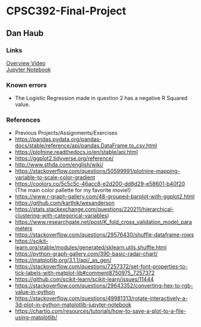 # CPSC392-Final-Project

## Dan Haub

### Links

[Overview Video](https://www.youtube.com/watch?v=pqYxKSnv_1A&feature=youtu.be&ab_channel=DanHaub)
<br>
[Jupyter Notebook](https://github.com/danshaub/CPSC392-Final-Project/blob/main/Notebooks/Dan-FP.ipynb)

### Known errors

-   The Logistic Regression made in question 2 has a negative R Squared value.

### References

-   Previous Projects/Assignments/Exercises
-   https://pandas.pydata.org/pandas-docs/stable/reference/api/pandas.DataFrame.to_csv.html
-   https://plotnine.readthedocs.io/en/stable/api.html
-   https://ggplot2.tidyverse.org/reference/
-   http://www.sthda.com/english/wiki/
-   https://stackoverflow.com/questions/50599991/plotnine-mapping-variable-to-scale-color-gradient
-   https://coolors.co/5c5c5c-46acc8-e2d200-dd8d29-e58601-b40f20 (The main color pallette for my favorite movie!)
-   https://www.r-graph-gallery.com/48-grouped-barplot-with-ggplot2.html
-   https://github.com/karthik/wesanderson
-   https://stats.stackexchange.com/questions/220211/hierarchical-clustering-with-categorical-variables)
-   https://www.researchgate.net/post/K_fold_cross_validation_model_parameters
-   https://stackoverflow.com/questions/29576430/shuffle-dataframe-rows
-   https://scikit-learn.org/stable/modules/generated/sklearn.utils.shuffle.html
-   https://python-graph-gallery.com/390-basic-radar-chart/
-   https://matplotlib.org/3.1.1/api/_as_gen/
-   https://stackoverflow.com/questions/7257372/set-font-properties-to-tick-labels-with-matplot-lib#comment8750975_7257372
-   https://github.com/scikit-learn/scikit-learn/issues/11444
-   https://stackoverflow.com/questions/29643352/converting-hex-to-rgb-value-in-python
-   https://stackoverflow.com/questions/49981313/rotate-interactively-a-3d-plot-in-python-matplotlib-jupyter-notebook
-   https://chartio.com/resources/tutorials/how-to-save-a-plot-to-a-file-using-matplotlib/

